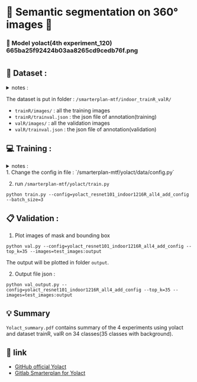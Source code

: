 # :cherry_blossom: Semantic segmentation on 360° images :cherry_blossom:



### :tea: Model yolact(4th experiment_120) 665ba25f92424b03aa8265cd9cedb76f.png 




#


## :floppy_disk: Dataset :

<details>
  <summary> notes : </summary>
  
  1. From lableme to coco : [This github](https://github.com/Tony607/labelme2coco.git)
</details>

The dataset is put in folder : `/smarterplan-mtf/indoor_trainR_valR/`
- `trainR/images/` : all the training images
- `trainR/trainval.json` : the json file of annotation(training)
- `valR/images/` : all the validation images
- `valR/trainval.json` : the json file of annotation(validation)

## :computer: Training :
<details>
  <summary> notes : </summary>
  
  1. Please, make sure your pc has appropiate GPU.
  2. Finetune : Please, go to this [link](https://github.com/dbolya/yolact/issues/36) for instruction.
  3. To change configuration : [file](/smarterplan-mtf/yolact/data/config.py). Please, create a variable in section `YOLACT v1.0 CONFIGS`.
</details>
1. Change the config in file : `/smarterplan-mtf/yolact/data/config.py`

2. run `/smarterplan-mtf/yolact/train.py`
```
python train.py --config=yolact_resnet101_indoor1216R_all4_add_config --batch_size=3
```

## :clipboard: Validation :
1. Plot images of mask and bounding box
```
python val.py --config=yolact_resnet101_indoor1216R_all4_add_config --top_k=35 --images=test_images:output
```

The output will be plotted in folder `output`.

2. Output file json :
```
python val_output.py --config=yolact_resnet101_indoor1216R_all4_add_config --top_k=35 --images=test_images:output
```

## :bulb: Summary

`Yolact_summary.pdf` contains summary of the 4 experiments using yolact and dataset trainR, valR on 34 classes(35 classes with background). 

## :doughnut: link
- [GitHub official Yolact](https://github.com/dbolya/yolact)
- [Gitlab Smarterplan for Yolact](https://gitlab.com/thai-binh.phan/smarterplan-mtf/-/tree/yolact/)
